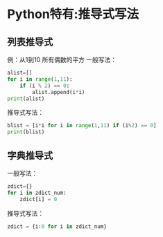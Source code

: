 # Python特有:推导式写法

## 列表推导式
例：从1到10 所有偶数的平方
一般写法：
```python
alist=[]
for i in range(1,11): 
	if (i % 2) == 0:
		alist.append(i*i)
print(alist)
```

推导式写法：
```python
blist = [i*i for i in range(1,11) if (i%2) == 0]
print(blist)
```

## 字典推导式
一般写法：
```python
zdict={}
for i in zdict_num:
	zdict[i] = 0
```

推导式写法：
```python
zdict = {i:0 for i in zdict_num}
```